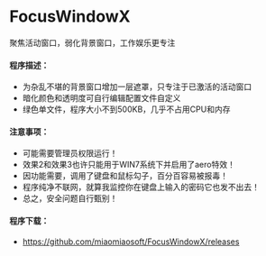 # FocusWindowX
聚焦活动窗口，弱化背景窗口，工作娱乐更专注

#### 程序描述：
- 为杂乱不堪的背景窗口增加一层遮罩，只专注于已激活的活动窗口
- 暗化颜色和透明度可自行编辑配置文件自定义
- 绿色单文件，程序大小不到500KB，几乎不占用CPU和内存

#### 注意事项：
- 可能需要管理员权限运行！
- 效果2和效果3也许只能用于WIN7系统下并启用了aero特效！
- 因功能需要，调用了键盘和鼠标勾子，百分百容易被报毒！
- 程序纯净不联网，就算我监控你在键盘上输入的密码它也发不出去！
- 总之，安全问题自行甄别！

#### 程序下载：
- https://github.com/miaomiaosoft/FocusWindowX/releases

